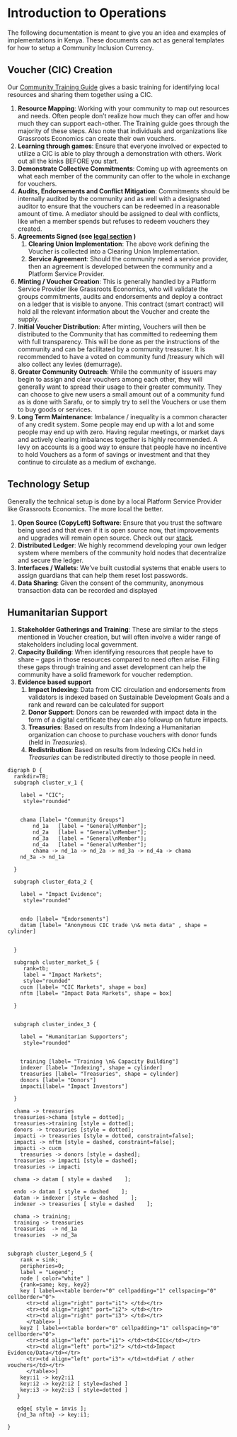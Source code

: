 # Introduction to Operations

The following documentation is meant to give you an idea and examples of implementations in Kenya. These documents can act as general templates for how to setup a Community Inclusion Currency.

## Voucher (CIC) Creation

Our [Community Training Guide](/operations/training/) gives a basic training for identifying local resources and sharing them together using a CIC. 

1. **Resource Mapping**: Working with your community to map out resources and needs. Often people don’t realize how much they can offer and how much they can support each-other. The Training guide goes through the majority of these steps. Also note that individuals and organizations like Grassroots Economics can create their own vouchers.
1. **Learning through games**: Ensure that everyone involved or expected to utilize a CIC is able to play through a demonstration with others. Work out all the kinks BEFORE you start.
1. **Demonstrate Collective Commitments**: Coming up with agreements on what each member of the community can offer to the whole in exchange for vouchers. 
1. **Audits, Endorsements and Conflict Mitigation**: Commitments should be internally audited by the community and as well with a designated auditor to ensure that the vouchers can be redeemed in a  reasonable amount of time. A mediator should be assigned to deal with conflicts, like when a member spends but refuses to redeem vouchers they created.
1. **Agreements Signed (see [legal section](/legal/legal/) )**
    1. **Clearing Union Implementation**: The above work defining the Voucher is collected into a Clearing Union Implementation. 
    1. **Service Agreement**: Should the community need a service provider, then an agreement is developed between the community and a Platform Service Provider.
1. **Minting / Voucher Creation**: This is generally handled by a Platform Service Provider like Grassroots Economics, who will validate the groups commitments, audits and endorsements and deploy a contract on a ledger that is visible to anyone. This contract (smart contract) will hold all the relevant information about the Voucher and create the supply. 
1. **Initial Voucher Distribution**: After minting, Vouchers will then be distributed to the Community that has committed to redeeming them with full transparency. This will be done as per the instructions of the community and can be facilitated by a community treasurer. It is recommended to have a voted on community fund /treasury which will also collect any levies (demurrage). 
1. **Greater Community Outreach**: While the community of issuers may begin to assign and clear vouchers among each other, they will generally want to spread their usage to their greater community. They can choose to give new users a small amount out of a community fund as is done with Sarafu, or to simply try to sell the Vouchers or use them to buy goods or services.
1. **Long Term Maintenance**: Imbalance / inequality is a common character of any credit system. Some people may end up with a lot and some people may end up with zero. Having regular meetings, or market days and actively clearing imbalances together is highly recommended. A levy on accounts is a good way to ensure that people have no incentive to hold Vouchers as a form of savings or investment and that they continue to circulate as a medium of exchange.


## Technology Setup

Generally the technical setup is done by a local Platform Service Provider like Grassroots Economics. The more local the better.

1. **Open Source (CopyLeft) Software**: Ensure that you trust the software being used and that even if it is open source now, that improvements and upgrades will remain open source. Check out our [stack](/software/cic_stack/).
1. **Distributed Ledger**: We highly recommend developing your own ledger system where members of the community hold nodes that decentralize and secure the ledger.
1. **Interfaces / Wallets**: We’ve built custodial systems that enable users to assign guardians that can help them reset lost passwords. 
1. **Data Sharing**: Given the consent of the community, anonymous transaction data can be recorded and displayed 



## Humanitarian Support

1. **Stakeholder Gatherings and Training**: These are similar to the steps mentioned in Voucher creation, but will often involve a wider range of stakeholders including local government. 
1. **Capacity Building**: When identifying resources that people have to share – gaps in those resources compared to need often arise. Filling these gaps through training and asset development can help the community have a solid framework for voucher redemption.
1. **Evidence based support**
    1. **Impact Indexing**: Data from CIC circulation and endorsements from validators is indexed based on Sustainable Development Goals and a rank and reward can be calculated for support
    1. **Donor Support**: Donors can be rewarded with impact data in the form of a digital certificate they can also followup on future impacts.
    1. **Treasuries**: Based on results from Indexing a Humanitarian organization can choose to purchase vouchers with donor funds (held in *Treasuries*). 
    1. **Redistribution**: Based on results from Indexing CICs held in *Treasuries* can be redistributed directly to those people in need. 

```graphviz dot hum_dev.svg
digraph D {
  rankdir=TB;
  subgraph cluster_v_1 {
      
    label = "CIC";
     style="rounded"


	chama [label= "Community Groups"]
        nd_1a   [label = "General\nMember"];
        nd_2a   [label = "General\nMember"];
        nd_3a   [label = "General\nMember"];
        nd_4a   [label = "General\nMember"];
        chama -> nd_1a -> nd_2a -> nd_3a -> nd_4a -> chama
	nd_3a -> nd_1a

  }

  subgraph cluster_data_2 {
      
    label = "Impact Evidence";
     style="rounded"


	endo [label= "Endorsements"]
	datam [label= "Anonymous CIC trade \n& meta data" , shape = cylinder]
	

  }

  subgraph cluster_market_5 {
     rank=tb;
     label = "Impact Markets";
     style="rounded"
	cucm [label= "CIC Markets", shape = box]
	nftm [label= "Impact Data Markets", shape = box]

  }


  subgraph cluster_index_3 {
      
    label = "Humanitarian Supporters";
     style="rounded"


	training [label= "Training \n& Capacity Building"]
	indexer [label= "Indexing", shape = cylinder]
	treasuries [label= "Treasuries", shape = cylinder]
	donors [label= "Donors"]
	impacti[label= "Impact Investors"]

  }

  chama -> treasuries
  treasuries->chama [style = dotted];
  treasuries->training [style = dotted];
  donors -> treasuries [style = dotted];
  impacti -> treasuries [style = dotted, constraint=false];
  impacti -> nftm [style = dashed, constraint=false];
  impacti -> cucm
    treasuries -> donors [style = dashed];
  treasuries -> impacti [style = dashed];
  treasuries -> impacti

  chama -> datam [ style = dashed    ];

  endo -> datam [ style = dashed    ];
  datam -> indexer [ style = dashed    ];
  indexer -> treasuries [ style = dashed    ];
  
  chama -> training;
  training -> treasuries
  treasuries  -> nd_1a
  treasuries  -> nd_3a
  

subgraph cluster_Legend_5 { 
    rank = sink;
    peripheries=0;
    label = "Legend";
    node [ color="white" ]
    {rank=same; key, key2}
    key [ label=<<table border="0" cellpadding="1" cellspacing="0" cellborder="0">
      <tr><td align="right" port="i1"> </td></tr>
      <tr><td align="right" port="i2"> </td></tr>
      <tr><td align="right" port="i3"> </td></tr>
      </table>> ]
    key2 [ label=<<table border="0" cellpadding="1" cellspacing="0" cellborder="0">
      <tr><td align="left" port="i1"> </td><td>CICs</td></tr>
      <tr><td align="left" port="i2"> </td><td>Impact Evidence/Data</td></tr>
      <tr><td align="left" port="i3"> </td><td>Fiat / other vouchers</td></tr>
      </table>>]
    key:i1 -> key2:i1 
    key:i2 -> key2:i2 [ style=dashed ]
    key:i3 -> key2:i3 [ style=dotted ]
   }
   
   edge[ style = invis ];
   {nd_3a nftm} -> key:i1;

}
```
